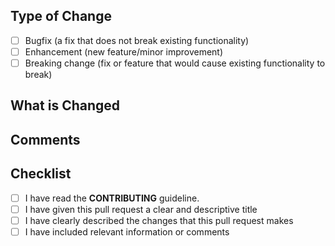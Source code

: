 <!--- For more information, please see our contribution guidelines -->

<!-- Thank you for submitting a pull request! Please provide us with enough details to make it easier for others to review your pull request -->

## Type of Change

<!-- Please check the boxes that apply -->

- [ ] Bugfix (a fix that does not break existing functionality)
- [ ] Enhancement (new feature/minor improvement)
- [ ] Breaking change (fix or feature that would cause existing functionality to break)

## What is Changed

<!-- Describe the changes that your pull requests is making -->

## Comments

<!-- Please include any comments that you might have -->

## Checklist

- [ ] I have read the **CONTRIBUTING** guideline.
- [ ] I have given this pull request a clear and descriptive title
- [ ] I have clearly described the changes that this pull request makes
- [ ] I have included relevant information or comments